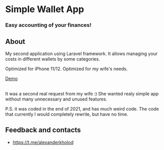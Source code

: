 <h1>Simple Wallet App</h1>
<h3>Easy accounting of your finances!</h3>

## About

My second application using Laravel framework.
It allows managing your costs in different wallets by some categories.

Optimized for iPhone 11/12. Optimized for my wife's needs.

[Demo](https://sw.running-life.ru)

<br>
It was a second real request from my wife :) 
She wanted realy simple app without many unnecessary and unused features.

P.S. it was coded in the end of 2021, and has much weird code. The code that currently I would completely rewrite, but have no time.

## Feedback and contacts
* https://t.me/alexanderkholod


